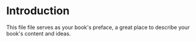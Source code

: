 # Introduction

This file file serves as your book's preface, a great place to describe your book's content and ideas.

